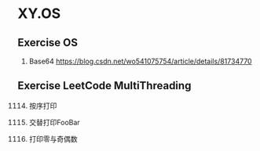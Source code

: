 # XY.OS

## Exercise OS 
1. Base64 https://blog.csdn.net/wo541075754/article/details/81734770

## Exercise LeetCode MultiThreading 

1114. 按序打印 

1115. 交替打印FooBar

1116. 打印零与奇偶数


